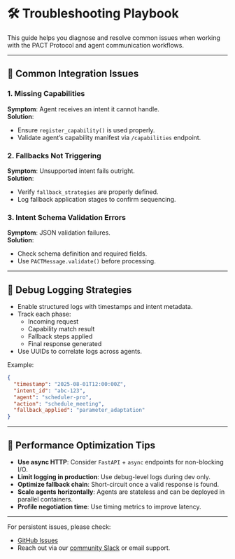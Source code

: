 # 🛠️ Troubleshooting Playbook

This guide helps you diagnose and resolve common issues when working with the PACT Protocol and agent communication workflows.

---

## 🧩 Common Integration Issues

### 1. Missing Capabilities
**Symptom**: Agent receives an intent it cannot handle.  
**Solution**: 
- Ensure `register_capability()` is used properly.
- Validate agent’s capability manifest via `/capabilities` endpoint.

### 2. Fallbacks Not Triggering
**Symptom**: Unsupported intent fails outright.  
**Solution**: 
- Verify `fallback_strategies` are properly defined.
- Log fallback application stages to confirm sequencing.

### 3. Intent Schema Validation Errors
**Symptom**: JSON validation failures.  
**Solution**: 
- Check schema definition and required fields.
- Use `PACTMessage.validate()` before processing.

---

## 📜 Debug Logging Strategies

- Enable structured logs with timestamps and intent metadata.
- Track each phase:
  - Incoming request
  - Capability match result
  - Fallback steps applied
  - Final response generated
- Use UUIDs to correlate logs across agents.

Example:
```json
{
  "timestamp": "2025-08-01T12:00:00Z",
  "intent_id": "abc-123",
  "agent": "scheduler-pro",
  "action": "schedule_meeting",
  "fallback_applied": "parameter_adaptation"
}
```

---

## 🚀 Performance Optimization Tips

- **Use async HTTP**: Consider `FastAPI` + `async` endpoints for non-blocking I/O.
- **Limit logging in production**: Use debug-level logs during dev only.
- **Optimize fallback chain**: Short-circuit once a valid response is found.
- **Scale agents horizontally**: Agents are stateless and can be deployed in parallel containers.
- **Profile negotiation time**: Use timing metrics to improve latency.

---

For persistent issues, please check:
- [GitHub Issues](https://github.com/neurobloomai/pact/issues)
- Reach out via our [community Slack](https://neurobloom.ai/slack) or email support.

